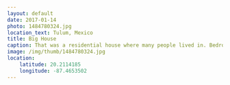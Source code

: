 ```yaml
---
layout: default
date: 2017-01-14
photo: 1484780324.jpg
location_text: Tulum, Mexico
title: Big House
caption: That was a residential house where many people lived in. Bedrooms, kitchens, it was all there :)
image: /img/thumb/1484780324.jpg
location:
    latitude: 20.2114185
    longitude: -87.4653502
---
```

